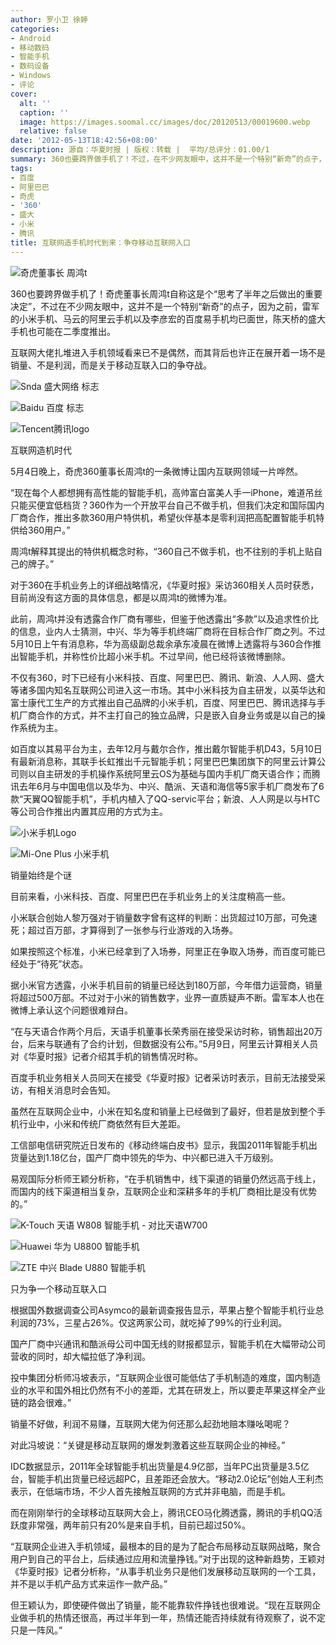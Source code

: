 ```yaml
---
author: 罗小卫 徐婷
categories:
- Android
- 移动数码
- 智能手机
- 数码设备
- Windows
- 评论
cover:
  alt: ''
  caption: ''
  image: https://images.soomal.cc/images/doc/20120513/00019600.webp
  relative: false
date: '2012-05-13T18:42:56+08:00'
description: 源自：华夏时报 | 版权：转载 |  平均/总评分：01.00/1
summary: 360也要跨界做手机了！不过，在不少网友眼中，这并不是一个特别“新奇”的点子，因为之前，雷军的小米手机、马云的阿里云手机以及李彦宏的百度易手机均已面世，陈天桥的盛大手机也可能在二季度推出。互联网大佬扎堆进入手机领域看来并不是偶然，其背后的实质是关于移动互联入口的争夺战。
tags:
- 百度
- 阿里巴巴
- 奇虎
- '360'
- 盛大
- 小米
- 腾讯
title: 互联网造手机时代到来：争夺移动互联网入口
---
```


![奇虎董事长 周鸿t](https://images.soomal.cc/images/doc/20120513/00019600.webp)



360也要跨界做手机了！奇虎董事长周鸿t自称这是个“思考了半年之后做出的重要决定”，不过在不少网友眼中，这并不是一个特别“新奇”的点子，因为之前，雷军的小米手机、马云的阿里云手机以及李彦宏的百度易手机均已面世，陈天桥的盛大手机也可能在二季度推出。



互联网大佬扎堆进入手机领域看来已不是偶然，而其背后也许正在展开着一场不是销量、不是利润，而是关于移动互联入口的争夺战。



![Snda 盛大网络 标志](https://images.soomal.cc/images/doc/20100821/00006812.webp)



![Baidu 百度 标志](https://images.soomal.cc/images/doc/20110406/00010033.webp)



![Tencent腾讯logo](https://images.soomal.cc/images/doc/20100803/00006580.webp)



互联网造机时代



5月4日晚上，奇虎360董事长周鸿t的一条微博让国内互联网领域一片哗然。



“现在每个人都想拥有高性能的智能手机，高帅富白富美人手一iPhone，难道吊丝只能买便宜低档货？360作为一个开放平台自己不做手机，但我们决定和国际国内厂商合作，推出多款360用户特供机，希望伙伴基本是零利润把高配置智能手机特供给360用户。”



周鸿t解释其提出的特供机概念时称，“360自己不做手机，也不往别的手机上贴自己的牌子。”



对于360在手机业务上的详细战略情况，《华夏时报》采访360相关人员时获悉，目前尚没有这方面的具体信息，都是以周鸿t的微博为准。



此前，周鸿t并没有透露合作厂商有哪些，但鉴于他透露出“多款”以及追求性价比的信息，业内人士猜测，中兴、华为等手机终端厂商将在目标合作厂商之列。不过5月10日上午有消息称，华为高级副总裁余承东凌晨在微博上透露将与360合作推出智能手机，并称性价比超小米手机。不过早间，他已经将该微博删除。



不仅有360，时下已经有小米科技、百度、阿里巴巴、腾讯、新浪、人人网、盛大等诸多国内知名互联网公司进入这一市场。其中小米科技为自主研发，以英华达和富士康代工生产的方式推出自己品牌的小米手机，百度、阿里巴巴、腾讯选择与手机厂商合作的方式，并不主打自己的独立品牌，只是嵌入自身业务或是以自己的操作系统为主。



如百度以其易平台为主，去年12月与戴尔合作，推出戴尔智能手机D43，5月10日有最新消息称，其联手长虹推出千元智能手机；阿里巴巴集团旗下的阿里云计算公司则以自主研发的手机操作系统阿里云OS为基础与国内手机厂商天语合作；而腾讯去年6月与中国电信以及华为、中兴、酷派、天语和海信等5家手机厂商发布了6款“天翼QQ智能手机”，手机内植入了QQ-servic平台；新浪、人人网是以与HTC等公司合作推出内置其应用的方式为主。



![小米手机Logo](https://images.soomal.cc/images/doc/20120319/00017856.webp)



![Mi-One Plus 小米手机](https://images.soomal.cc/images/doc/20110829/00013066.webp)



销量始终是个谜



目前来看，小米科技、百度、阿里巴巴在手机业务上的关注度稍高一些。



小米联合创始人黎万强对于销量数字曾有这样的判断：出货超过10万部，可免速死；超过百万部，才算得到了一张参与行业游戏的入场券。



如果按照这个标准，小米已经拿到了入场券，阿里正在争取入场券，而百度可能已经处于“待死”状态。



据小米官方透露，小米手机目前的销量已经达到180万部，今年借力运营商，销量将超过500万部。不过对于小米的销售数字，业界一直质疑声不断。雷军本人也在微博上承认这个问题很难辩白。



“在与天语合作两个月后，天语手机董事长荣秀丽在接受采访时称，销售超出20万台，后来与联通有了合约计划，但数据没有公布。”5月9日，阿里云计算相关人员对《华夏时报》记者介绍其手机的销售情况时称。



百度手机业务相关人员同天在接受《华夏时报》记者采访时表示，目前无法接受采访，有相关消息时会告知。



虽然在互联网企业中，小米在知名度和销量上已经做到了最好，但若是放到整个手机行业中，小米和传统厂商依然有巨大差距。



工信部电信研究院近日发布的《移动终端白皮书》显示，我国2011年智能手机出货量达到1.18亿台，国产厂商中领先的华为、中兴都已进入千万级别。



易观国际分析师王颖分析称，“在手机销售中，线下渠道的销量仍然远高于线上，而国内的线下渠道相当复杂，互联网企业和深耕多年的手机厂商相比是没有优势的。”



![K-Touch 天语 W808 智能手机 - 对比天语W700](https://images.soomal.cc/images/doc/20111126/00015122.webp)



![Huawei 华为 U8800 智能手机](https://images.soomal.cc/images/doc/20110518/00010845.webp)



![ZTE 中兴 Blade U880 智能手机](https://images.soomal.cc/images/doc/20110630/00011780.webp)



只为争一个移动互联入口



根据国外数据调查公司Asymco的最新调查报告显示，苹果占整个智能手机行业总利润的73%，三星占26%。仅这两家公司，就吃掉了99%的行业利润。



国产厂商中兴通讯和酷派母公司中国无线的财报都显示，智能手机在大幅带动公司营收的同时，却大幅拉低了净利润。



投中集团分析师冯坡表示，“互联网企业很可能低估了手机制造的难度，国内制造业的水平和国外相比仍然有不小的差距，尤其在研发上，所以要走苹果这样全产业链的路会很难。”



销量不好做，利润不易赚，互联网大佬为何还那么起劲地赔本赚吆喝呢？



对此冯坡说：“关键是移动互联网的爆发刺激着这些互联网企业的神经。”



IDC数据显示，2011年全球智能手机出货量是4.9亿部，当年PC出货量是3.5亿台，智能手机出货量已经远超PC，且差距还会放大。“移动2.0论坛”创始人王利杰表示，在低端市场，不少人首先接触互联网的方式并非电脑，而是手机。



而在刚刚举行的全球移动互联网大会上，腾讯CEO马化腾透露，腾讯的手机QQ活跃度非常强，两年前只有20%是来自手机，目前已超过50%。



“互联网企业进入手机领域，最根本的目的是为了配合布局移动互联网战略，聚合用户到自己的平台上，后续通过应用和流量挣钱。”对于出现的这种新趋势，王颖对《华夏时报》记者分析称，“从事手机业务只是他们发展移动互联网的一个工具，并不是以手机产品方式来运作一款产品。”



但王颖认为，即使硬件做出了销量，能不能靠软件挣钱也很难说。“现在互联网企业做手机的热情还很高，再过半年到一年，热情还能否持续就有待观察了，说不定只是一阵风。”